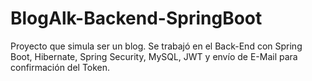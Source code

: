 # BlogAlk-Backend-SpringBoot

Proyecto que simula ser un blog. Se trabajó en el Back-End con Spring Boot, Hibernate, Spring Security, MySQL, JWT y envío de E-Mail para confirmación del Token. 
